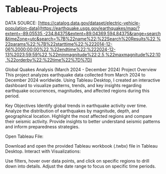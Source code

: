 # Tableau-Projects
DATA SOURCE: [https://catalog.data.gov/dataset/electric-vehicle-population-data](https://earthquake.usgs.gov/earthquakes/map/?extent=-89.05535,-234.84375&extent=89.04369,594.84375&range=search&timeZone=utc&search=%7B%22name%22:%22Search%20Results%22,%22params%22:%7B%22starttime%22:%222014-12-06%2000:00:00%22,%22endtime%22:%222024-12-13%2023:59:59%22,%22minmagnitude%22:2.5,%22maxmagnitude%22:10,%22orderby%22:%22time%22%7D%7D)

Global Quakes Analysis (March 2024 - December 2024)
Project Overview
This project analyzes earthquake data collected from March 2024 to December 2024 worldwide. Using Tableau Desktop, I created an interactive dashboard to visualize patterns, trends, and key insights regarding earthquake occurrences, magnitudes, and affected regions during this period.

Key Objectives
Identify global trends in earthquake activity over time.
Analyze the distribution of earthquakes by magnitude, depth, and geographical location.
Highlight the most affected regions and compare their seismic activity.
Provide insights to better understand seismic patterns and inform preparedness strategies.

Open Tableau File:

Download and open the provided Tableau workbook (.twbx) file in Tableau Desktop.
Interact with Visualizations:

Use filters, hover over data points, and click on specific regions to drill down into details.
Adjust the date range to focus on specific time periods.

